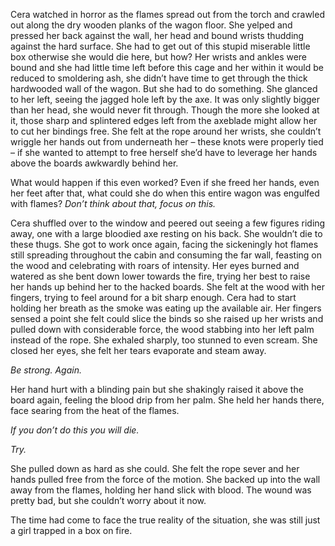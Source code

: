 Cera watched in horror as the flames spread out from the torch and crawled out along the dry wooden planks of the wagon floor. She yelped and pressed her back against the wall, her head and bound wrists thudding against the hard surface. She had to get out of this stupid miserable little box otherwise she would die here, but how? Her wrists and ankles were bound and she had little time left before this cage and her within it would be reduced to smoldering ash, she didn’t have time to get through the thick hardwooded wall of the wagon. But she had to do something. She glanced to her left, seeing the jagged hole left by the axe. It was only slightly bigger than her head, she would never fit through. Though the more she looked at it, those sharp and splintered edges left from the axeblade might allow her to cut her bindings free. She felt at the rope around her wrists, she couldn’t wriggle her hands out from underneath her – these knots were properly tied – if she wanted to attempt to free herself she’d have to leverage her hands above the boards awkwardly behind her. 

What would happen if this even worked? Even if she freed her hands, even her feet after that, what could she do when this entire wagon was engulfed with flames? *Don’t think about that, focus on this.*

Cera shuffled over to the window and peered out seeing a few figures riding away, one with a large bloodied axe resting on his back. She wouldn’t die to these thugs. She got to work once again, facing the sickeningly hot flames still spreading throughout the cabin and consuming the far wall, feasting on the wood and celebrating with roars of intensity. Her eyes burned and watered as she bent down lower towards the fire, trying her best to raise her hands up behind her to the hacked boards. She felt at the wood with her fingers, trying to feel around for a bit sharp enough. Cera had to start holding her breath as the smoke was eating up the available air. Her fingers sensed a point she felt could slice the binds so she raised up her wrists and pulled down with considerable force, the wood stabbing into her left palm instead of the rope. She exhaled sharply, too stunned to even scream. She closed her eyes, she felt her tears evaporate and steam away. 

*Be strong. Again.*

Her hand hurt with a blinding pain but she shakingly raised it above the board again, feeling the blood drip from her palm. She held her hands there, face searing from the heat of the flames. 

*If you don’t do this you will die.*

*Try.*

She pulled down as hard as she could. She felt the rope sever and her hands pulled free from the force of the motion. She backed up into the wall away from the flames, holding her hand slick with blood. The wound was pretty bad, but she couldn’t worry about it now. 

The time had come to face the true reality of the situation, she was still just a girl trapped in a box on fire.
